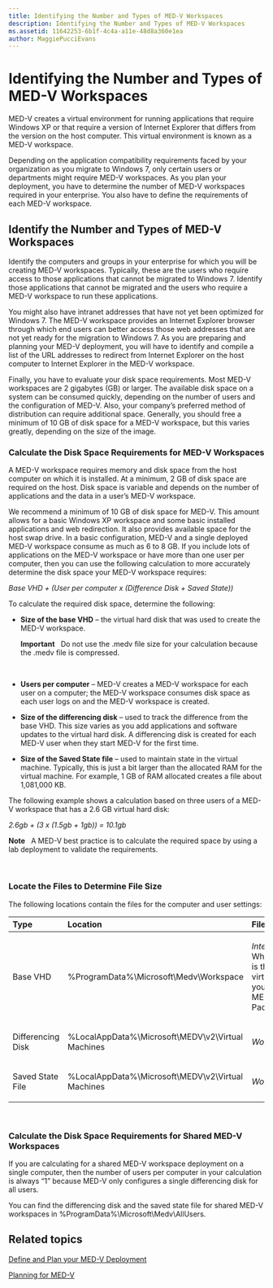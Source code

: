 ```yaml
---
title: Identifying the Number and Types of MED-V Workspaces
description: Identifying the Number and Types of MED-V Workspaces
ms.assetid: 11642253-6b1f-4c4a-a11e-48d8a360e1ea
author: MaggiePucciEvans
---
```


# Identifying the Number and Types of MED-V Workspaces


MED-V creates a virtual environment for running applications that require Windows XP or that require a version of Internet Explorer that differs from the version on the host computer. This virtual environment is known as a MED-V workspace.

Depending on the application compatibility requirements faced by your organization as you migrate to Windows 7, only certain users or departments might require MED-V workspaces. As you plan your deployment, you have to determine the number of MED-V workspaces required in your enterprise. You also have to define the requirements of each MED-V workspace.

## Identify the Number and Types of MED-V Workspaces


Identify the computers and groups in your enterprise for which you will be creating MED-V workspaces. Typically, these are the users who require access to those applications that cannot be migrated to Windows 7. Identify those applications that cannot be migrated and the users who require a MED-V workspace to run these applications.

You might also have intranet addresses that have not yet been optimized for Windows 7. The MED-V workspace provides an Internet Explorer browser through which end users can better access those web addresses that are not yet ready for the migration to Windows 7. As you are preparing and planning your MED-V deployment, you will have to identify and compile a list of the URL addresses to redirect from Internet Explorer on the host computer to Internet Explorer in the MED-V workspace.

Finally, you have to evaluate your disk space requirements. Most MED-V workspaces are 2 gigabytes (GB) or larger. The available disk space on a system can be consumed quickly, depending on the number of users and the configuration of MED-V. Also, your company’s preferred method of distribution can require additional space. Generally, you should free a minimum of 10 GB of disk space for a MED-V workspace, but this varies greatly, depending on the size of the image.

### Calculate the Disk Space Requirements for MED-V Workspaces

A MED-V workspace requires memory and disk space from the host computer on which it is installed. At a minimum, 2 GB of disk space are required on the host. Disk space is variable and depends on the number of applications and the data in a user’s MED-V workspace.

We recommend a minimum of 10 GB of disk space for MED-V. This amount allows for a basic Windows XP workspace and some basic installed applications and web redirection. It also provides available space for the host swap drive. In a basic configuration, MED-V and a single deployed MED-V workspace consume as much as 6 to 8 GB. If you include lots of applications on the MED-V workspace or have more than one user per computer, then you can use the following calculation to more accurately determine the disk space your MED-V workspace requires:

*Base VHD + (User per computer x (Difference Disk + Saved State))*

To calculate the required disk space, determine the following:

-   **Size of the base VHD** – the virtual hard disk that was used to create the MED-V workspace.

    **Important**  
    Do not use the .medv file size for your calculation because the .medv file is compressed.

     

-   **Users per computer** – MED-V creates a MED-V workspace for each user on a computer; the MED-V workspace consumes disk space as each user logs on and the MED-V workspace is created.

-   **Size of the differencing disk** – used to track the difference from the base VHD. This size varies as you add applications and software updates to the virtual hard disk. A differencing disk is created for each MED-V user when they start MED-V for the first time.

-   **Size of the Saved State file** – used to maintain state in the virtual machine. Typically, this is just a bit larger than the allocated RAM for the virtual machine. For example, 1 GB of RAM allocated creates a file about 1,081,000 KB.

The following example shows a calculation based on three users of a MED-V workspace that has a 2.6 GB virtual hard disk:

*2.6gb + (3 x (1.5gb + 1gb)) = 10.1gb*

**Note**  
A MED-V best practice is to calculate the required space by using a lab deployment to validate the requirements.

 

### Locate the Files to Determine File Size

The following locations contain the files for the computer and user settings:

<table>
<colgroup>
<col width="33%" />
<col width="33%" />
<col width="33%" />
</colgroup>
<thead>
<tr class="header">
<th align="left">Type</th>
<th align="left">Location</th>
<th align="left">Files</th>
</tr>
</thead>
<tbody>
<tr class="odd">
<td align="left"><p>Base VHD</p></td>
<td align="left"><p>%ProgramData%\Microsoft\Medv\Workspace</p></td>
<td align="left"><p><em>InternalName</em>.vhd - Where <em>InternalName</em> is the name of the virtual hard disk that you selected in the MED-V Workspace Packager.</p></td>
</tr>
<tr class="even">
<td align="left"><p>Differencing Disk</p></td>
<td align="left"><p>%LocalAppData%\Microsoft\MEDV\v2\Virtual Machines</p></td>
<td align="left"><p><em>WorkspaceName</em>.vhd</p></td>
</tr>
<tr class="odd">
<td align="left"><p>Saved State File</p></td>
<td align="left"><p>%LocalAppData%\Microsoft\MEDV\v2\Virtual Machines</p></td>
<td align="left"><p><em>WorkspaceName</em>.vsv</p></td>
</tr>
</tbody>
</table>

 

### Calculate the Disk Space Requirements for Shared MED-V Workspaces

If you are calculating for a shared MED-V workspace deployment on a single computer, then the number of users per computer in your calculation is always “1” because MED-V only configures a single differencing disk for all users.

You can find the differencing disk and the saved state file for shared MED-V workspaces in %ProgramData%\\Microsoft\\Medv\\AllUsers.

## Related topics


[Define and Plan your MED-V Deployment](define-and-plan-your-med-v-deployment.md)

[Planning for MED-V](planning-for-med-v.md)

 

 





